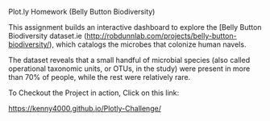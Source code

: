 Plot.ly Homework 
(Belly Button Biodiversity)


This assignment builds an interactive dashboard to explore the [Belly Button Biodiversity dataset.ie (http://robdunnlab.com/projects/belly-button-biodiversity/), which catalogs the microbes that colonize human navels.

    


The dataset reveals that a small handful of microbial species (also called operational taxonomic units, or OTUs, in the study) were present in more than 70% of people, while the rest were relatively rare.

To Checkout the Project in action, Click on this link: 

https://kenny4000.github.io/Plotly-Challenge/
